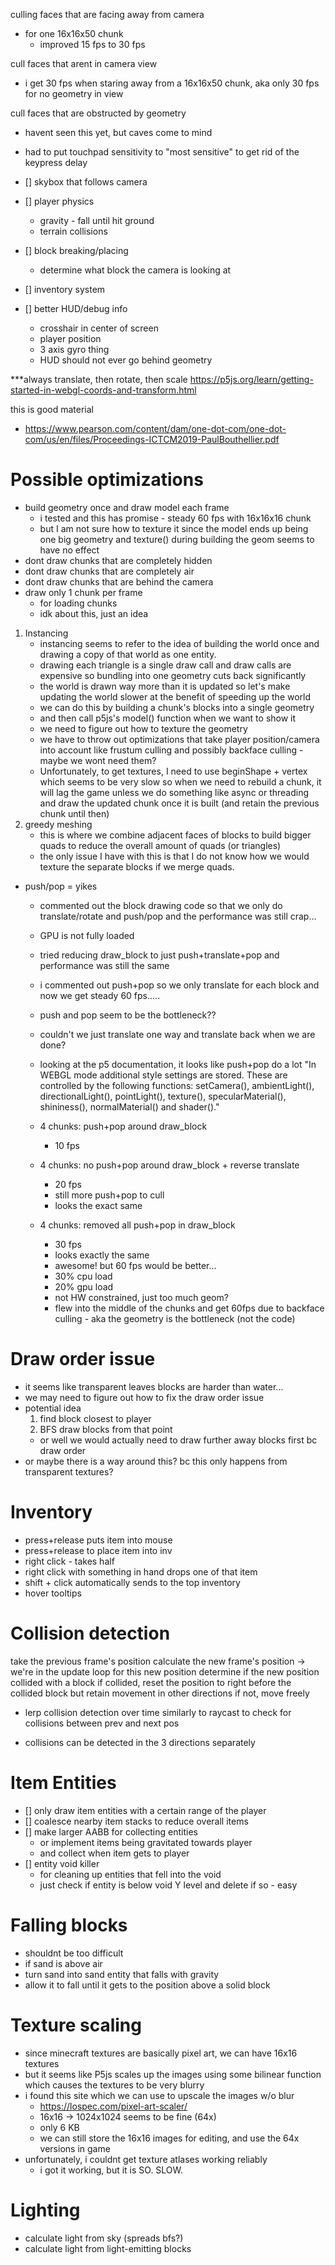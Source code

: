 


culling faces that are facing away from camera
- for one 16x16x50 chunk
    - improved 15 fps to 30 fps


cull faces that arent in camera view
- i get 30 fps when staring away from a 16x16x50 chunk, aka only 30 fps for no geometry in view

cull faces that are obstructed by geometry
- havent seen this yet, but caves come to mind


- had to put touchpad sensitivity to "most sensitive" to get rid of the keypress delay


- [] skybox that follows camera
- [] player physics
    - gravity - fall until hit ground
    - terrain collisions
- [] block breaking/placing
    - determine what block the camera is looking at
- [] inventory system
- [] better HUD/debug info
    - crosshair in center of screen
    - player position
    - 3 axis gyro thing
    - HUD should not ever go behind geometry



***always translate, then rotate, then scale
https://p5js.org/learn/getting-started-in-webgl-coords-and-transform.html

this is good material
- https://www.pearson.com/content/dam/one-dot-com/one-dot-com/us/en/files/Proceedings-ICTCM2019-PaulBouthellier.pdf


# Possible optimizations
- build geometry once and draw model each frame
    - i tested and this has promise - steady 60 fps with 16x16x16 chunk
    - but I am not sure how to texture it since the model ends up being one big geometry
        and texture() during building the geom seems to have no effect
- dont draw chunks that are completely hidden
- dont draw chunks that are completely air
- dont draw chunks that are behind the camera
- draw only 1 chunk per frame
    - for loading chunks
    - idk about this, just an idea

1. Instancing
    - instancing seems to refer to the idea of building the world once
    and drawing a copy of that world as one entity.
    - drawing each triangle is a single draw call and draw calls are expensive so bundling into one geometry cuts back significantly
    - the world is drawn way more than it is updated so let's make updating
    the world slower at the benefit of speeding up the world
    - we can do this by building a chunk's blocks into a single geometry
    - and then call p5js's model() function when we want to show it
    - we need to figure out how to texture the geometry
    - we have to throw out optimizations that take player position/camera into account
    like frustum culling and possibly backface culling - maybe we wont need them?
    - Unfortunately, to get textures, I need to use beginShape + vertex which seems to be very slow so when we need to rebuild a chunk, it will lag the game unless we do something like async or threading and draw the updated chunk once it is built (and retain the previous chunk until then)
2. greedy meshing
    - this is where we combine adjacent faces of blocks to build bigger
    quads to reduce the overall amount of quads (or triangles)
    - the only issue I have with this is that I do not know how we would texture
    the separate blocks if we merge quads.


- push/pop = yikes
    - commented out the block drawing code so that we only do translate/rotate and push/pop
        and the performance was still crap...
    - GPU is not fully loaded
    - tried reducing draw_block to just push+translate+pop and
        performance was still the same
    - i commented out push+pop so we only translate for each block
        and now we get steady 60 fps.....
    - push and pop seem to be the bottleneck??
    - couldn't we just translate one way and translate back when we are done?
    - looking at the p5 documentation, it looks like push+pop do a lot
"In WEBGL mode additional style settings are stored. These are controlled by the following functions: setCamera(), ambientLight(), directionalLight(), pointLight(), texture(), specularMaterial(), shininess(), normalMaterial() and shader()."

    - 4 chunks: push+pop around draw_block
        - 10 fps
    - 4 chunks: no push+pop around draw_block + reverse translate
        - 20 fps
        - still more push+pop to cull
        - looks the exact same
    - 4 chunks: removed all push+pop in draw_block
        - 30 fps
        - looks exactly the same
        - awesome! but 60 fps would be better...
        - 30% cpu load
        - 20% gpu load
        - not HW constrained, just too much geom?
        - flew into the middle of the chunks and get 60fps 
            due to backface culling - aka the geometry is the bottleneck (not the code)

# Draw order issue
- it seems like transparent leaves blocks are harder than water...
- we may need to figure out how to fix the draw order issue
- potential idea
    1. find block closest to player
    2. BFS draw blocks from that point
    - or well we would actually need to draw further away blocks first bc draw order
- or maybe there is a way around this? bc this only happens from transparent textures?

# Inventory
- press+release puts item into mouse
- press+release to place item into inv
- right click - takes half
- right click with something in hand drops one of that item
- shift + click automatically sends to the top inventory
- hover tooltips

# Collision detection
take the previous frame's position
calculate the new frame's position -> we're in the update loop for this new position
determine if the new position collided with a block
if collided, reset the position to right before the collided block 
    but retain movement in other directions
if not, move freely

- lerp collision detection over time similarly to raycast to check for collisions between prev and next pos

- collisions can be detected in the 3 directions separately


# Item Entities
- [] only draw item entities with a certain range of the player
- [] coalesce nearby item stacks to reduce overall items
- [] make larger AABB for collecting entities 
    - or implement items being gravitated towards player
    - and collect when item gets to player
- [] entity void killer
    - for cleaning up entities that fell into the void
    - just check if entity is below void Y level and delete if so - easy

# Falling blocks
- shouldnt be too difficult
- if sand is above air
- turn sand into sand entity that falls with gravity
- allow it to fall until it gets to the position above a solid block

# Texture scaling
- since minecraft textures are basically pixel art, we can have 16x16 textures
- but it seems like P5js scales up the images using some bilinear function 
which causes the textures to be very blurry
- i found this site which we can use to upscale the images w/o blur
    - https://lospec.com/pixel-art-scaler/
    - 16x16 -> 1024x1024 seems to be fine (64x)
    - only 6 KB
    - we can still store the 16x16 images for editing, and use the 64x versions in game
- unfortunately, i couldnt get texture atlases working reliably
    - i got it working, but it is SO. SLOW.


# Lighting
- calculate light from sky (spreads bfs?)
- calculate light from light-emitting blocks